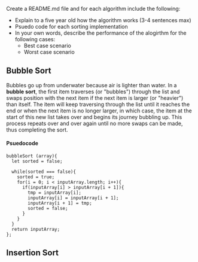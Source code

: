 Create a README.md file and for each algorithm include the following:

* Explain to a five year old how the algorithm works (3-4 sentences max)
* Psuedo code for each sorting implementation
* In your own words, describe the performance of the alogirthm for the following cases:
    * Best case scenario
    * Worst case scenario

## Bubble Sort

Bubbles go up from underwater because air is lighter than water. In a **bubble sort**, the first item traverses (or "bubbles") through the list and swaps position with the next item if the next item is larger (or "heavier") than itself. The item will keep traversing through the list until it reaches the end or when the next item is no longer larger, in which case, the item at the start of this new list takes over and begins its journey bubbling up. This process repeats over and over again until no more swaps can be made, thus completing the sort.

#### Psuedocode

```
bubbleSort (array){
  let sorted = false;

  while(sorted === false){
    sorted = true;
    for(i = 0; i < inputArray.length; i++){
      if(inputArray[i] > inputArray[i + 1]){
        tmp = inputArray[i];
        inputArray[i] = inputArray[i + 1];
        inputArray[i + 1] = tmp;
        sorted = false;
      }
    }
  }
  return inputArray;
};
```

## Insertion Sort

